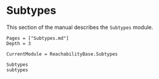 # Subtypes

This section of the manual describes the `Subtypes` module.

```@contents
Pages = ["Subtypes.md"]
Depth = 3
```

```@meta
CurrentModule = ReachabilityBase.Subtypes
```

```@docs
Subtypes
subtypes
```
